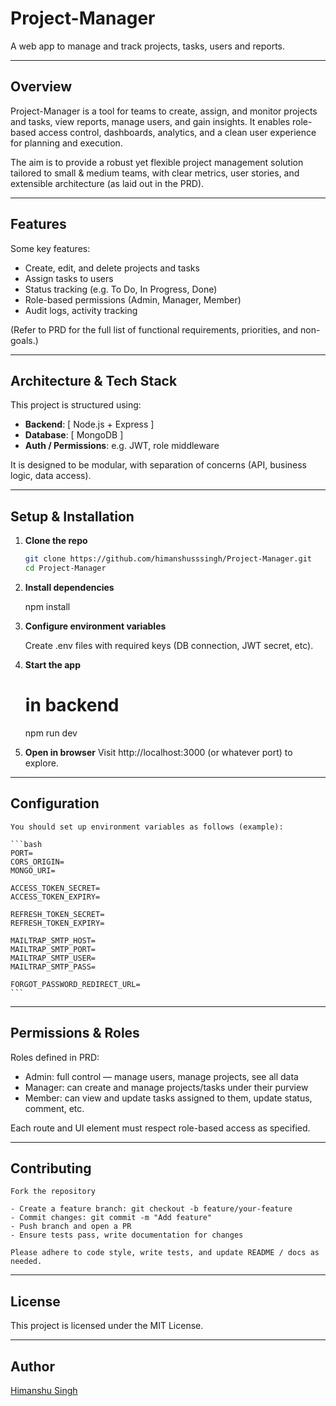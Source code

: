 # Project-Manager

A web app to manage and track projects, tasks, users and reports.

---

## Overview

Project-Manager is a tool for teams to create, assign, and monitor projects and tasks, view reports, manage users, and gain insights. It enables role-based access control, dashboards, analytics, and a clean user experience for planning and execution.

The aim is to provide a robust yet flexible project management solution tailored to small & medium teams, with clear metrics, user stories, and extensible architecture (as laid out in the PRD).  

---

## Features

Some key features:

- Create, edit, and delete projects and tasks  
- Assign tasks to users  
- Status tracking (e.g. To Do, In Progress, Done)  
- Role-based permissions (Admin, Manager, Member)  
- Audit logs, activity tracking  

(Refer to PRD for the full list of functional requirements, priorities, and non-goals.)

---

## Architecture & Tech Stack

This project is structured using:

- **Backend**: [ Node.js + Express ]  
- **Database**: [ MongoDB ]  
- **Auth / Permissions**: e.g. JWT, role middleware  

It is designed to be modular, with separation of concerns (API, business logic, data access).

---

## Setup & Installation

1. **Clone the repo**  
   ```bash
   git clone https://github.com/himanshusssingh/Project-Manager.git
   cd Project-Manager

2. **Install dependencies**

   npm install  
   
3. **Configure environment variables**

   Create .env files with required keys (DB connection, JWT secret, etc).

4. **Start the app**

   # in backend
   npm run dev  


5.  **Open in browser**
   Visit http://localhost:3000 (or whatever port) to explore.

---

## Configuration

    You should set up environment variables as follows (example):
    
    ```bash
    PORT=
    CORS_ORIGIN=
    MONGO_URI=
    
    ACCESS_TOKEN_SECRET=
    ACCESS_TOKEN_EXPIRY=
    
    REFRESH_TOKEN_SECRET=
    REFRESH_TOKEN_EXPIRY=
    
    MAILTRAP_SMTP_HOST=
    MAILTRAP_SMTP_PORT=
    MAILTRAP_SMTP_USER=
    MAILTRAP_SMTP_PASS=
    
    FORGOT_PASSWORD_REDIRECT_URL=
    ```

---    

## Permissions & Roles

   Roles defined in PRD:
   
   - Admin: full control — manage users, manage projects, see all data
   - Manager: can create and manage projects/tasks under their purview
   - Member: can view and update tasks assigned to them, update status, comment, etc.

   Each route and UI element must respect role-based access as specified.

---

## Contributing

    Fork the repository
    
    - Create a feature branch: git checkout -b feature/your-feature
    - Commit changes: git commit -m "Add feature"
    - Push branch and open a PR
    - Ensure tests pass, write documentation for changes
    
    Please adhere to code style, write tests, and update README / docs as needed.

---

## License

This project is licensed under the MIT License.

---

## Author

[Himanshu Singh](https://himanshusssingh.github.io/)
